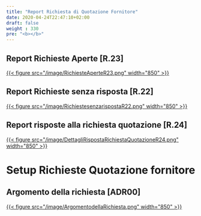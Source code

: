 ```yaml
---
title: "Report Richiesta di Quotazione Fornitore"
date: 2020-04-24T22:47:10+02:00
draft: false
weight : 330
pre: "<b></b>"
---
```



## Report Richieste Aperte [R.23]
[{{< figure src="/image/RichiesteAperteR23.png"  width="850"  >}}](/image/RichiesteAperteR23.png)
## Report Richieste senza risposta [R.22]
[{{< figure src="/image/RichiestesenzarispostaR22.png"  width="850"  >}}](/image/RichiestesenzarispostaR22.png)
## Report risposte alla richiesta quotazione [R.24]
[{{< figure src="/image/DettagliRispostaRichiestaQuotazioneR24.png"  width="850"  >}}](/image/DettagliRispostaRichiestaQuotazioneR24.png)

# Setup Richieste Quotazione fornitore
## Argomento della richiesta [ADR00]
[{{< figure src="/image/ArgomentodellaRichiesta.png"  width="850"  >}}](/image/ArgomentodellaRichiesta.png)

